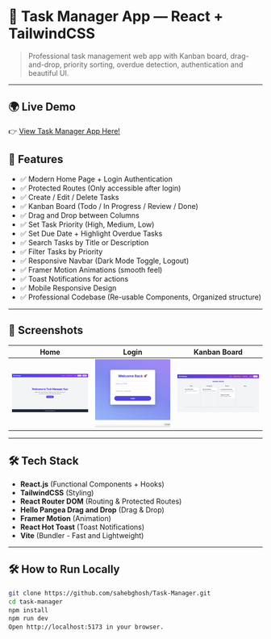 # 🚀 Task Manager App — React + TailwindCSS

> Professional task management web app with Kanban board, drag-and-drop, priority sorting, overdue detection, authentication and beautiful UI.

---

## 🌍 Live Demo

👉 [View Task Manager App Here!](https://task-manager-three-eosin.vercel.app)

## 🌟 Features

- ✅ Modern Home Page + Login Authentication
- ✅ Protected Routes (Only accessible after login)
- ✅ Create / Edit / Delete Tasks
- ✅ Kanban Board (Todo / In Progress / Review / Done)
- ✅ Drag and Drop between Columns
- ✅ Set Task Priority (High, Medium, Low)
- ✅ Set Due Date + Highlight Overdue Tasks
- ✅ Search Tasks by Title or Description
- ✅ Filter Tasks by Priority
- ✅ Responsive Navbar (Dark Mode Toggle, Logout)
- ✅ Framer Motion Animations (smooth feel)
- ✅ Toast Notifications for actions
- ✅ Mobile Responsive Design
- ✅ Professional Codebase (Re-usable Components, Organized structure)

---

## 📸 Screenshots

|                    Home                    |                    Login                     |                 Kanban Board                 |
| :----------------------------------------: | :------------------------------------------: | :------------------------------------------: |
| ![Home Screenshot](./screenshots/home.png) | ![Login Screenshot](./screenshots/login.png) | ![Board Screenshot](./screenshots/board.png) |

---

## 🛠 Tech Stack

- **React.js** (Functional Components + Hooks)
- **TailwindCSS** (Styling)
- **React Router DOM** (Routing & Protected Routes)
- **Hello Pangea Drag and Drop** (Drag & Drop)
- **Framer Motion** (Animation)
- **React Hot Toast** (Toast Notifications)
- **Vite** (Bundler - Fast and Lightweight)

---

## 🛠 How to Run Locally

```bash
git clone https://github.com/sahebghosh/Task-Manager.git
cd task-manager
npm install
npm run dev
Open http://localhost:5173 in your browser.
```
